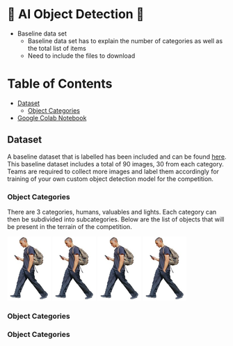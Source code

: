 # :robot: AI Object Detection :robot:
* Baseline data set
    * Baseline data set has to explain the number of categories as well as the total list of items
    * Need to include the files to download 


# Table of Contents
* [Dataset](#chapter1)
    * [Object Categories](#chapter1.1)
* [Google Colab Notebook](custom-yolov5-object-detection.ipynb)


## Dataset <a id="chapter1"></a>

A baseline dataset that is labelled has been included and can be found [here](/data). This baseline dataset includes a total of 90 images, 30 from each category. Teams are required to collect more images and label them accordingly for training of your own custom object detection model for the competition. 

### Object Categories <a id="chapter1.1"></a>

There are 3 categories, humans, valuables and lights. Each category can then be subdivided into subcategories. Below are the list of objects that will be present in the terrain of the competition. 

<p float="middle">
    <img src="/data/images/human1.jpg" width="100" alt='testing1' />
    <img src="/data/images/human1.jpg" width="100" alt='testing2' />
    <img src="/data/images/human1.jpg" width="100" alt='testing3' />
    <img src="/data/images/human1.jpg" width="100" alt='testing4' />
</p>




### Object Categories <a id="chapter1.1"></a>

### Object Categories <a id="chapter1.1"></a>




